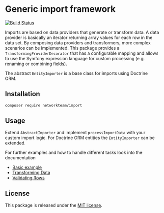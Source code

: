 Generic import framework
========================
[![Build Status](https://travis-ci.org/networkteam/Networkteam.Import.svg?branch=master)](https://travis-ci.org/networkteam/Networkteam.Import)

Imports are based on data providers that generate or transform data. A data provider is basically an iterator returning
array values for each row in the data set. By composing data providers and transformers, more complex scenarios can be
implemented. This package provides a `TransformingProviderDecorator` that has a configurable mapping and allows to use
the Symfony expression language for custom processing (e.g. renaming or combining fields).

The abstract `EntityImporter` is a base class for imports using Doctrine ORM.

Installation
------------

```bash
composer require networkteam/import
```

Usage
-----

Extend `AbstractImporter` and implement `processImportData` with your custom import logic. For Doctrine ORM entities the
`EntityImporter` can be extended.

For further examples and how to handle different tasks look into the documentation

- [Basic example](doc/basic_import.md)
- [Transforming Data](doc/transforming_data.md)
- [Validating Rows](doc/validating_rows.md)

License
-------

This package is released under the [MIT license](LICENSE).
